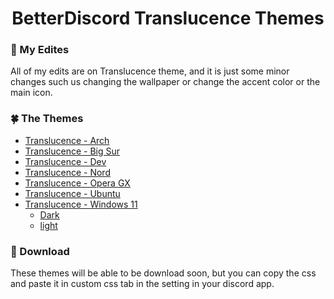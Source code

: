 <h1 align=center> BetterDiscord Translucence Themes</h1> 

### 🍃 My Edites

All of my edits are on Translucence theme, and it is just some minor changes such us changing the wallpaper or change the accent color or the main icon.

### 🍀 The Themes
* [Translucence - Arch](https://github.com/Abod1960/BetterDiscord/tree/master/Themes/Translucence%20-%20Arch)
* [Translucence - Big Sur](https://github.com/Abod1960/BetterDiscord/tree/master/Themes/Translucence%20-%20Big%20Sur)
* [Translucence - Dev](https://github.com/Abod1960/BetterDiscord/tree/master/Themes/Translucence%20-%20Dev)
* [Translucence - Nord](https://github.com/Abod1960/BetterDiscord/tree/master/Themes/Translucence%20-%20Nord)
* [Translucence - Opera GX](https://github.com/Abod1960/BetterDiscord/tree/master/Themes/Translucence%20-%20Opera%20GX)
* [Translucence - Ubuntu](https://github.com/Abod1960/BetterDiscord/tree/master/Themes/Translucence%20-%20Ubuntu)
* [Translucence - Windows 11](https://github.com/Abod1960/BetterDiscord/tree/master/Themes/Translucence%20-%20Windows%2011)
    * [Dark](https://github.com/Abod1960/BetterDiscord/tree/master/Themes/Translucence%20-%20Windows%2011/Dark)
    * [light](https://github.com/Abod1960/BetterDiscord/tree/master/Themes/Translucence%20-%20Windows%2011/light)

### 🔰 Download
These themes will be able to be download soon, but you can copy the css and paste it in custom css tab in the setting in your discord app.
